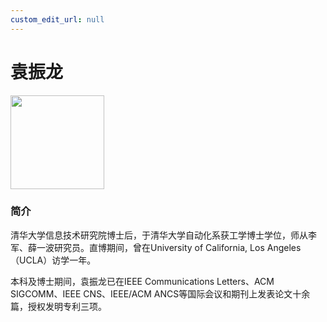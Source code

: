 ```yaml
---
custom_edit_url: null
---
```


# 袁振龙

<div style={{textAlign: 'right'}}>
  <img width="150" src="../../../../img/ZhenlongYuan.png"/>
</div>

### 简介

清华大学信息技术研究院博士后，于清华大学自动化系获工学博士学位，师从李军、薛一波研究员。直博期间，曾在University of California, Los Angeles（UCLA）访学一年。

本科及博士期间，袁振龙已在IEEE Communications Letters、ACM SIGCOMM、IEEE CNS、IEEE/ACM ANCS等国际会议和期刊上发表论文十余篇，授权发明专利三项。
